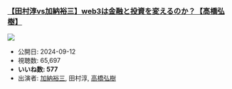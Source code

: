 ### [【田村淳vs加納裕三】web3は金融と投資を変えるのか？【高橋弘樹】](https://www.youtube.com/watch?v=WRTCvyQt2GM)
[![](https://img.youtube.com/vi/WRTCvyQt2GM/sddefault.jpg)](https://www.youtube.com/watch?v=WRTCvyQt2GM)
-   公開日: 2024-09-12
-   視聴数: 65,697
-   **いいね数: 577**
-   出演者: [加納裕三](/rehacq_fan/people/加納裕三 "wikilink"), 田村淳, [高橋弘樹](/rehacq_fan/people/高橋弘樹 "wikilink")

